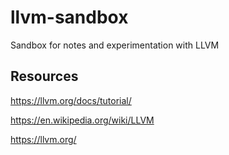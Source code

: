 # llvm-sandbox
Sandbox for notes and experimentation with LLVM

## Resources
https://llvm.org/docs/tutorial/

https://en.wikipedia.org/wiki/LLVM

https://llvm.org/
